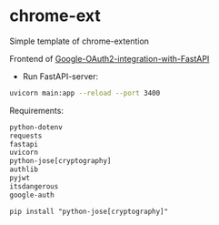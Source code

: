# chrome-ext

Simple template of chrome-extention

Frontend of [Google-OAuth2-integration-with-FastAPI](https://github.com/diixo/Google-OAuth2-integration-with-FastAPI)



* Run FastAPI-server:
```bash
uvicorn main:app --reload --port 3400
```

Requirements:
```bash
python-dotenv
requests
fastapi
uvicorn
python-jose[cryptography]
authlib
pyjwt
itsdangerous
google-auth
```

`pip install "python-jose[cryptography]"`

